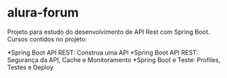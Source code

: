 # alura-forum

Projeto para estudo do desenvolvimento de API Rest com Spring Boot. Cursos contidos no projeto:

*Spring Boot API REST: Construa uma API
*Spring Boot API REST: Segurança da API, Cache e Monitoramento
*Spring Boot e Teste: Profiles, Testes e Deploy
